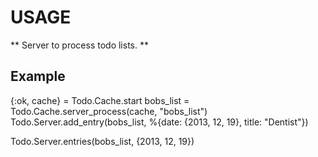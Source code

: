 USAGE
====

** Server to process todo lists. **

## Example

{:ok, cache} = Todo.Cache.start
bobs_list = Todo.Cache.server_process(cache, "bobs_list")
Todo.Server.add_entry(bobs_list, %{date: {2013, 12, 19}, title: "Dentist"})

Todo.Server.entries(bobs_list, {2013, 12, 19})
